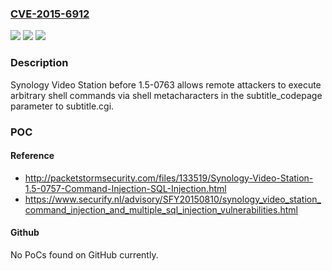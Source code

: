 ### [CVE-2015-6912](https://cve.mitre.org/cgi-bin/cvename.cgi?name=CVE-2015-6912)
![](https://img.shields.io/static/v1?label=Product&message=n%2Fa&color=blue)
![](https://img.shields.io/static/v1?label=Version&message=n%2Fa&color=blue)
![](https://img.shields.io/static/v1?label=Vulnerability&message=n%2Fa&color=brighgreen)

### Description

Synology Video Station before 1.5-0763 allows remote attackers to execute arbitrary shell commands via shell metacharacters in the subtitle_codepage parameter to subtitle.cgi.

### POC

#### Reference
- http://packetstormsecurity.com/files/133519/Synology-Video-Station-1.5-0757-Command-Injection-SQL-Injection.html
- https://www.securify.nl/advisory/SFY20150810/synology_video_station_command_injection_and_multiple_sql_injection_vulnerabilities.html

#### Github
No PoCs found on GitHub currently.


